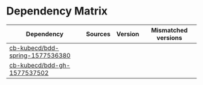 # Dependency Matrix

Dependency | Sources | Version | Mismatched versions
---------- | ------- | ------- | -------------------
[cb-kubecd/bdd-spring-1577536380](https://github.com/cb-kubecd/bdd-spring-1577536380.git) |  | []() | 
[cb-kubecd/bdd-gh-1577537502](https://github.com/cb-kubecd/bdd-gh-1577537502.git) |  | []() | 
